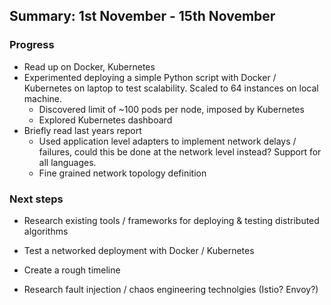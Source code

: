 Summary: 1st November - 15th November
-

### Progress
- Read up on Docker, Kubernetes
- Experimented deploying a simple Python script with Docker / Kubernetes on laptop to test scalability. Scaled to 64 instances on local machine.
	- Discovered limit of ~100 pods per node, imposed by Kubernetes
	- Explored Kubernetes dashboard
- Briefly read last years report
	- Used application level adapters to implement network delays / failures, could this be done at the network level instead? Support for all languages.
	- Fine grained network topology definition

### Next steps
- Research existing tools / frameworks for deploying & testing distributed algorithms
- Test a networked deployment with Docker / Kubernetes
- Create a rough timeline




- Research fault injection / chaos engineering technolgies (Istio? Envoy?)